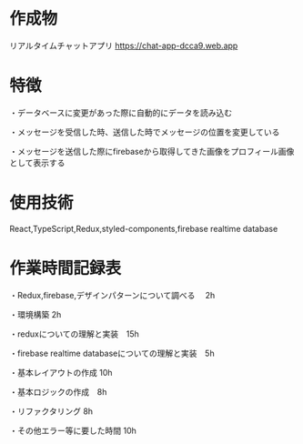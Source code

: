 # 作成物

リアルタイムチャットアプリ
https://chat-app-dcca9.web.app

# 特徴

  ・データベースに変更があった際に自動的にデータを読み込む
  
  ・メッセージを受信した時、送信した時でメッセージの位置を変更している
  
  ・メッセージを送信した際にfirebaseから取得してきた画像をプロフィール画像として表示する
  
  
# 使用技術

React,TypeScript,Redux,styled-components,firebase realtime database 

# 作業時間記録表

  ・Redux,firebase,デザインパターンについて調べる　 2h
  
  ・環境構築 2h
  
  ・reduxについての理解と実装　15h
  
  ・firebase realtime databaseについての理解と実装　5h
  
  ・基本レイアウトの作成 10h
  
  ・基本ロジックの作成　8h
  
  ・リファクタリング 8h
  
  ・その他エラー等に要した時間  10h
  
